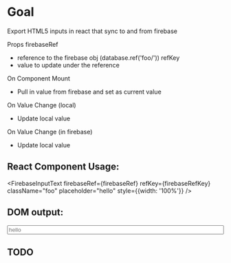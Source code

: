 # Goal
Export HTML5 inputs in react that sync to and from firebase

Props
firebaseRef
  - reference to the firebase obj (database.ref('foo/'))
refKey
  - value to update under the reference

On Component Mount
- Pull in value from firebase and set as current value

On Value Change (local)
- Update local value

On Value Change (in firebase)
- Update local value


## React Component Usage:
<FirebaseInputText firebaseRef={firebaseRef} refKey={firebaseRefKey} className="foo" placeholder="hello" style={{width: '100%'}} />

## DOM output:
<input type="text" className="foo" placeholder="hello" value="" style="width: 100%">

## TODO
<FirebaseInputNumber />
<FirebaseInputCheckbox />